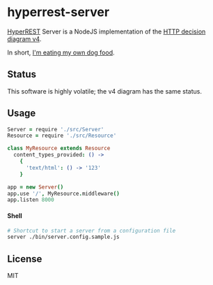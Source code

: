 # hyperrest-server

[HyperREST](http://hyperrest.com) Server is a NodeJS implementation
of the [HTTP decision diagram v4](https://github.com/andreineculau/http-decision-diagram/tree/master/v4).

In short, [I'm eating my own dog food](http://en.wikipedia.org/wiki/Eating_your_own_dog_food).


## Status

This software is highly volatile; the v4 diagram has the same status.


## Usage

```coffee
Server = require './src/Server'
Resource = require './src/Resource'

class MyResource extends Resource
  content_types_provided: () ->
    {
      'text/html': () -> '123'
    }

app = new Server()
app.use '/', MyResource.middleware()
app.listen 8000
```

#### Shell

```bash
# Shortcut to start a server from a configuration file
server ./bin/server.config.sample.js
```


## License

MIT
